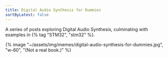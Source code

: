```yaml
---
title: Digital Audio Synthesis for Dummies
sortByLatest: false
---
```


A series of posts exploring Digital Audio Synthesis, culminating with examples in {% tag "STM32", "stm32" %}.

{% image "~/assets/img/memes/digital-audio-synthesis-for-dummies.jpg", "w-60", "(Not a real book.)" %}
